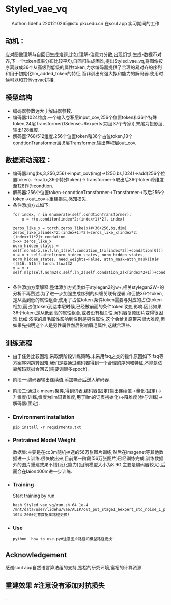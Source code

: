 # Styled_vae_vq
<div align="center">
Author: lidehu 2201210265@stu.pku.edu.cn
    在soul app 实习期间的工作
</div>

## 动机： 
应对图像理解与自回归生成难题,比如:理解-注意力分散,出现幻觉;生成-数据不对齐,下一个token概率分布比较平均,自回归生成困难,提出Styled_vae_vq,将图像按序离散成36个从高级到低级的属性token,力求编码器提供了合理的易对齐的序列和用于初始化llm_added_token的特征,而非训出有强大拟和能力的解码器.使用时候可以和其他vqvae拼接.

## 模型结构
- 编码器参数远大于解码器参数.
- 编码器:1024维度.一个输入卷积层input_cov,256个位置token和36个特殊token,24层Transformer(18dense+6experts(每层37个专家)),末尾为投影层,输出128维度.
- 解码器:768/512维度.256个位置token和36个占位token,18个condtionTransformer层,6层Transformer,输出卷积层out_cov.
## 数据流动流程：
- 编码器:img(bs,3,256,256)->input_cov(img)->(256,bs,1024)->add(256个位置token).
->cat(x,36个特殊token)->Transformer->取出后36个token降维度至128作为condtion.
- 解码器:256个位置token->condtionTransformer->Transformer->取后256个token->out_cov->重建损失,感知损失.
- 条件添加方式如下:
    ```
    for index, r in enumerate(self.condtionTransformer):
        x = r(x,conditon[index*2:(index+1)*2], index)
    ```
    ```
    zeros_like_x = torch.zeros_like(x)#(36+256,bs,dim)
    zeros_like_x[index*2:(index+1)*2]=zeros_like_x[index*2:(index+1)*2]+ condation
    x=x+ zeros_like_x
    norm_hidden_states = self.norm1(x,self.ln_1(self.condation_1(x[index*2])+condation[0]))
    x = x + self.attn1(norm_hidden_states, norm_hidden_states, norm_hidden_states, need_weights=False, attn_mask=attn_mask)[0]#([516, 516]) torch.float32
    x = x + self.mlp(self.norm2(x,self.ln_2(self.condation_2(x[index*2+1])+condation[1])))
       
    ```
- 条件添加方案解释:整体添加方式类似于stylegan2的w+,相关stylegan2W+的分析不再赘述.为了进一步加强生成序列的纠缠关联有逻辑,和促使36个token,是从高到低的属性组合,使用了占位token.条件token需要与对应的占位token相加,而占位token到达本层时候,已经被前面的条件token改变,影响.因此如果36个token,是从低到高的属性组合,或者没有相关性,解码器复原图片变得很困难.比如:浓浓的眉毛属性影响到性别是男性属性,这个会给复原带来很大难度,但如果先指明这个人是男性属性然后影响眉毛属性,这就合理些.
## 训练流程
- 由于任务比较困难,采取俩阶段训练策略.未采用fsq之类的操作原因如下:fsq等方案序列跳转困难,我们是要通过编码器得到一个合理的序列和特征,不能是依靠解码器拟合回去(需要训很多epoch).
- 阶段一:编码器输出连续值,添加噪音后送入解码器.
- 阶段二:通过k-means聚类,得到词表,编码器(固定)输出连续值->量化(固定)->升维度(训练,维度为llm词表维度,用于llm的词表初始化)->降维度(参与训练)->解码器(固定).
- ### Environment installation

    ```
    pip install -r requirments.txt
    ```


- ### Pretrained Model Weight

    数据集:主要是在cc3m随机抽选的56万张图片训练,然后在imagenet等其他数据进一步训练.很快放出来,目前第一阶段(56万张图片)已经训练完成,训练数据外的图片重建效果不错(泛化能力)(目前模型大小为8.9G,主要是编码器较大),后面会在laion400m进一步训练.

- ### Training

    Start training by run
    ```
    bash Styled_vae_vq/run.sh 64 1e-4 /mnt/data/user/lidehu/vae/ALIP/out_put_stage1_6expert_std_noise_1_pect_1  1024 200#注意数据集路径更换!
    ```

- ### Use

  

    ```
    python  how_to_use.py#注意图片路径和模型路径更换!
    ```
   



## Acknowledgement

感谢soul app自然语言算法组的支持,宽松的研究环境,富裕的计算资源.

## 重建效果 #注意没有添加对抗损失

.



